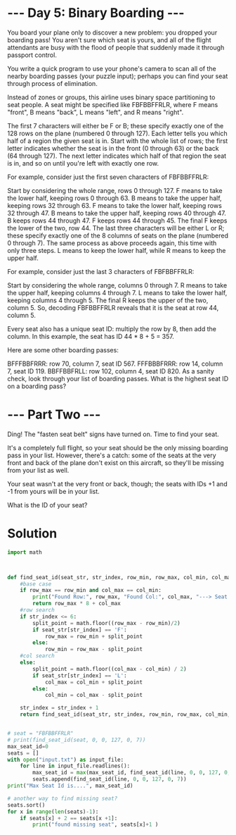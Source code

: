 # --- Day 5: Binary Boarding ---
You board your plane only to discover a new problem: you dropped your boarding pass! You aren't sure which seat is yours, and all of the flight attendants are busy with the flood of people that suddenly made it through passport control.

You write a quick program to use your phone's camera to scan all of the nearby boarding passes (your puzzle input); perhaps you can find your seat through process of elimination.

Instead of zones or groups, this airline uses binary space partitioning to seat people. A seat might be specified like FBFBBFFRLR, where F means "front", B means "back", L means "left", and R means "right".

The first 7 characters will either be F or B; these specify exactly one of the 128 rows on the plane (numbered 0 through 127). Each letter tells you which half of a region the given seat is in. Start with the whole list of rows; the first letter indicates whether the seat is in the front (0 through 63) or the back (64 through 127). The next letter indicates which half of that region the seat is in, and so on until you're left with exactly one row.

For example, consider just the first seven characters of FBFBBFFRLR:

Start by considering the whole range, rows 0 through 127.
F means to take the lower half, keeping rows 0 through 63.
B means to take the upper half, keeping rows 32 through 63.
F means to take the lower half, keeping rows 32 through 47.
B means to take the upper half, keeping rows 40 through 47.
B keeps rows 44 through 47.
F keeps rows 44 through 45.
The final F keeps the lower of the two, row 44.
The last three characters will be either L or R; these specify exactly one of the 8 columns of seats on the plane (numbered 0 through 7). The same process as above proceeds again, this time with only three steps. L means to keep the lower half, while R means to keep the upper half.

For example, consider just the last 3 characters of FBFBBFFRLR:

Start by considering the whole range, columns 0 through 7.
R means to take the upper half, keeping columns 4 through 7.
L means to take the lower half, keeping columns 4 through 5.
The final R keeps the upper of the two, column 5.
So, decoding FBFBBFFRLR reveals that it is the seat at row 44, column 5.

Every seat also has a unique seat ID: multiply the row by 8, then add the column. In this example, the seat has ID 44 * 8 + 5 = 357.

Here are some other boarding passes:

BFFFBBFRRR: row 70, column 7, seat ID 567.
FFFBBBFRRR: row 14, column 7, seat ID 119.
BBFFBBFRLL: row 102, column 4, seat ID 820.
As a sanity check, look through your list of boarding passes. What is the highest seat ID on a boarding pass?


# --- Part Two ---
Ding! The "fasten seat belt" signs have turned on. Time to find your seat.

It's a completely full flight, so your seat should be the only missing boarding pass in your list. However, there's a catch: some of the seats at the very front and back of the plane don't exist on this aircraft, so they'll be missing from your list as well.

Your seat wasn't at the very front or back, though; the seats with IDs +1 and -1 from yours will be in your list.

What is the ID of your seat?

# Solution

```python 
import math



def find_seat_id(seat_str, str_index, row_min, row_max, col_min, col_max):
    #base case
    if row_max == row_min and col_max == col_min:
        print("Found Row:", row_max, "Found Col:", col_max, "---> Seat:", row_max * 8 + col_max)
        return row_max * 8 + col_max
    #row search
    if str_index <= 6:
        split_point = math.floor((row_max - row_min)/2)
        if seat_str[str_index] == 'F':
            row_max = row_min + split_point
        else:
            row_min = row_max - split_point
    #col search
    else:
        split_point = math.floor((col_max - col_min) / 2)
        if seat_str[str_index] == 'L':
            col_max = col_min + split_point
        else:
            col_min = col_max - split_point

    str_index = str_index + 1
    return find_seat_id(seat_str, str_index, row_min, row_max, col_min, col_max)


# seat = "FBFBBFFRLR"
# print(find_seat_id(seat, 0, 0, 127, 0, 7))
max_seat_id=0
seats = []
with open("input.txt") as input_file:
    for line in input_file.readlines():
        max_seat_id = max(max_seat_id, find_seat_id(line, 0, 0, 127, 0, 7))
        seats.append(find_seat_id(line, 0, 0, 127, 0, 7))
print("Max Seat Id is....", max_seat_id)

# another way to find missing seat?
seats.sort()
for x in range(len(seats)-1):
    if seats[x] + 2 == seats[x +1]:
        print("found missing seat", seats[x]+1 )
```